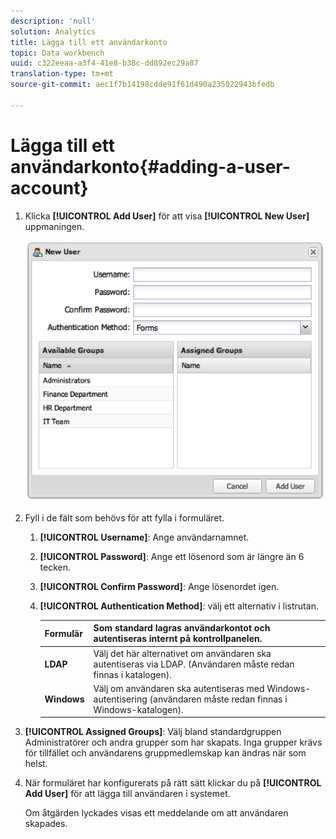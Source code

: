 ```yaml
---
description: 'null'
solution: Analytics
title: Lägga till ett användarkonto
topic: Data workbench
uuid: c322eeaa-a3f4-41e8-b38c-dd892ec29a87
translation-type: tm+mt
source-git-commit: aec1f7b14198cdde91f61d490a235022943bfedb

---
```



# Lägga till ett användarkonto{#adding-a-user-account}

1. Klicka **[!UICONTROL Add User]** för att visa **[!UICONTROL New User]** uppmaningen.

   ![](assets/add_user_account.png)

1. Fyll i de fält som behövs för att fylla i formuläret.
   1. **[!UICONTROL Username]**: Ange användarnamnet.
   1. **[!UICONTROL Password]**: Ange ett lösenord som är längre än 6 tecken.
   1. **[!UICONTROL Confirm Password]**: Ange lösenordet igen.
   1. **[!UICONTROL Authentication Method]**: välj ett alternativ i listrutan.

      | **Formulär** | Som standard lagras användarkontot och autentiseras internt på kontrollpanelen. |
      |---|---|
      | **LDAP** | Välj det här alternativet om användaren ska autentiseras via LDAP. (Användaren måste redan finnas i katalogen). |
      | **Windows** | Välj om användaren ska autentiseras med Windows-autentisering (användaren måste redan finnas i Windows-katalogen). |

1. **[!UICONTROL Assigned Groups]**: Välj bland standardgruppen Administratörer och andra grupper som har skapats. Inga grupper krävs för tillfället och användarens gruppmedlemskap kan ändras när som helst.
1. När formuläret har konfigurerats på rätt sätt klickar du på **[!UICONTROL Add User]** för att lägga till användaren i systemet.

   Om åtgärden lyckades visas ett meddelande om att användaren skapades.
